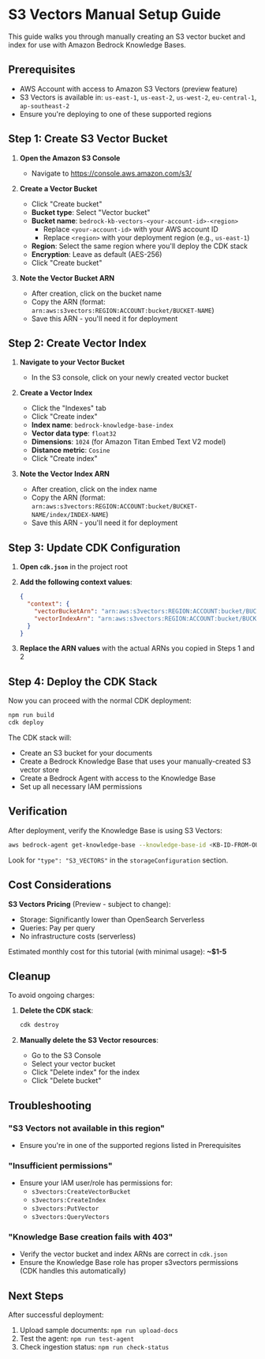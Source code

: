 # S3 Vectors Manual Setup Guide

This guide walks you through manually creating an S3 vector bucket and index for use with Amazon Bedrock Knowledge Bases.

## Prerequisites

- AWS Account with access to Amazon S3 Vectors (preview feature)
- S3 Vectors is available in: `us-east-1`, `us-east-2`, `us-west-2`, `eu-central-1`, `ap-southeast-2`
- Ensure you're deploying to one of these supported regions

## Step 1: Create S3 Vector Bucket

1. **Open the Amazon S3 Console**
   - Navigate to https://console.aws.amazon.com/s3/

2. **Create a Vector Bucket**
   - Click "Create bucket"
   - **Bucket type**: Select "Vector bucket"
   - **Bucket name**: `bedrock-kb-vectors-<your-account-id>-<region>`
     - Replace `<your-account-id>` with your AWS account ID
     - Replace `<region>` with your deployment region (e.g., `us-east-1`)
   - **Region**: Select the same region where you'll deploy the CDK stack
   - **Encryption**: Leave as default (AES-256)
   - Click "Create bucket"

3. **Note the Vector Bucket ARN**
   - After creation, click on the bucket name
   - Copy the ARN (format: `arn:aws:s3vectors:REGION:ACCOUNT:bucket/BUCKET-NAME`)
   - Save this ARN - you'll need it for deployment

## Step 2: Create Vector Index

1. **Navigate to your Vector Bucket**
   - In the S3 console, click on your newly created vector bucket

2. **Create a Vector Index**
   - Click the "Indexes" tab
   - Click "Create index"
   - **Index name**: `bedrock-knowledge-base-index`
   - **Vector data type**: `float32`
   - **Dimensions**: `1024` (for Amazon Titan Embed Text V2 model)
   - **Distance metric**: `Cosine`
   - Click "Create index"

3. **Note the Vector Index ARN**
   - After creation, click on the index name
   - Copy the ARN (format: `arn:aws:s3vectors:REGION:ACCOUNT:bucket/BUCKET-NAME/index/INDEX-NAME`)
   - Save this ARN - you'll need it for deployment

## Step 3: Update CDK Configuration

1. **Open `cdk.json`** in the project root

2. **Add the following context values**:
   ```json
   {
     "context": {
       "vectorBucketArn": "arn:aws:s3vectors:REGION:ACCOUNT:bucket/BUCKET-NAME",
       "vectorIndexArn": "arn:aws:s3vectors:REGION:ACCOUNT:bucket/BUCKET-NAME/index/INDEX-NAME"
     }
   }
   ```

3. **Replace the ARN values** with the actual ARNs you copied in Steps 1 and 2

## Step 4: Deploy the CDK Stack

Now you can proceed with the normal CDK deployment:

```bash
npm run build
cdk deploy
```

The CDK stack will:
- Create an S3 bucket for your documents
- Create a Bedrock Knowledge Base that uses your manually-created S3 vector store
- Create a Bedrock Agent with access to the Knowledge Base
- Set up all necessary IAM permissions

## Verification

After deployment, verify the Knowledge Base is using S3 Vectors:

```bash
aws bedrock-agent get-knowledge-base --knowledge-base-id <KB-ID-FROM-OUTPUT>
```

Look for `"type": "S3_VECTORS"` in the `storageConfiguration` section.

## Cost Considerations

**S3 Vectors Pricing** (Preview - subject to change):
- Storage: Significantly lower than OpenSearch Serverless
- Queries: Pay per query
- No infrastructure costs (serverless)

Estimated monthly cost for this tutorial (with minimal usage): **~$1-5**

## Cleanup

To avoid ongoing charges:

1. **Delete the CDK stack**:
   ```bash
   cdk destroy
   ```

2. **Manually delete the S3 Vector resources**:
   - Go to the S3 Console
   - Select your vector bucket
   - Click "Delete index" for the index
   - Click "Delete bucket"

## Troubleshooting

### "S3 Vectors not available in this region"
- Ensure you're in one of the supported regions listed in Prerequisites

### "Insufficient permissions"
- Ensure your IAM user/role has permissions for:
  - `s3vectors:CreateVectorBucket`
  - `s3vectors:CreateIndex`
  - `s3vectors:PutVector`
  - `s3vectors:QueryVectors`

### "Knowledge Base creation fails with 403"
- Verify the vector bucket and index ARNs are correct in `cdk.json`
- Ensure the Knowledge Base role has proper s3vectors permissions (CDK handles this automatically)

## Next Steps

After successful deployment:
1. Upload sample documents: `npm run upload-docs`
2. Test the agent: `npm run test-agent`
3. Check ingestion status: `npm run check-status`
